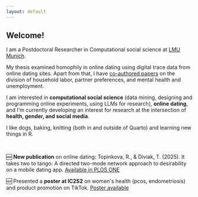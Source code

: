 ```yaml
---
layout: default
---
```



## Welcome! 

I am a Postdoctoral Researcher in Computational social science at [LMU Munich](https://www.css.soziologie.uni-muenchen.de/personen/wissenschaftlich_mitarbeiter/renata_topinkova/index.html). 

My thesis examined homophily in online dating using digital trace data from online dating sites. Apart from that, I have [co-authored papers](/publications) on the division of household labor, partner preferences, and mental health and unemployment. 

I am interested in **computational social science** (data mining, designing and programming online experiments, using LLMs for research), **online dating**, and I'm currently developing an interest for research at the intersection of **health, gender, and social media**.

I like dogs, baking, knitting (both in and outside of Quarto) and learning new things in R.

<br>

🆕 **New publication** on online dating: Topinkova, R., & Diviak, T. (2025). It takes two to tango: A directed two-mode network approach to desirability on a mobile dating app. [Available in PLOS ONE](https://doi.org/10.1371/journal.pone.0327477)

🆕 Presented a **poster at IC2S2** on women's health (pcos, endometriosis) and product promotion on TikTok. [Poster available](/docs/poster_ic2s2_25.pdf)